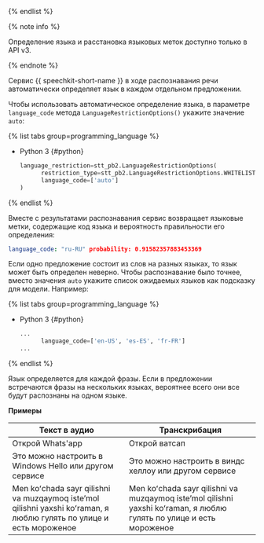 {% endlist %}

{% note info %}

Определение языка и расстановка языковых меток доступно только в API v3.

{% endnote %}

Сервис {{ speechkit-short-name }} в ходе распознавания речи автоматически определяет язык в каждом отдельном предложении.

Чтобы использовать автоматическое определение языка, в параметре `language_code` метода `LanguageRestrictionOptions()` укажите значение `auto`:

{% list tabs group=programming_language %}

- Python 3 {#python}

  ```python
  language_restriction=stt_pb2.LanguageRestrictionOptions(
        restriction_type=stt_pb2.LanguageRestrictionOptions.WHITELIST,
        language_code=['auto']
  )
  ```

{% endlist %}

Вместе с результатами распознавания сервис возвращает языковые метки, содержащие код языка и вероятность правильности его определения:

```yaml
language_code: "ru-RU" probability: 0.91582357883453369
```

Если одно предложение состоит из слов на разных языках, то язык может быть определен неверно. Чтобы распознавание было точнее, вместо значения `auto` укажите список ожидаемых языков как подсказку для модели. Например:

{% list tabs group=programming_language %}

- Python 3 {#python}

  ```python
  ...
        language_code=['en-US', 'es-ES', 'fr-FR']
  ...
  ```

{% endlist %}

Язык определяется для каждой фразы. Если в предложении встречаются фразы на нескольких языках, вероятнее всего они все будут распознаны на одном языке.

**Примеры**

**Текст в аудио** | **Транскрибация**
--- | ---
Открой Whats'app | Открой ватсап
Это можно настроить в Windows Hello или другом сервисе | Это можно настроить в виндс хеллоу или другом сервисе
Men koʻchada sayr qilishni va muzqaymoq isteʼmol qilishni yaxshi koʻraman, я люблю гулять по улице и есть мороженое | Men koʻchada sayr qilishni va muzqaymoq isteʼmol qilishni yaxshi koʻraman, я люблю гулять по улице и есть мороженое